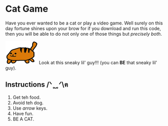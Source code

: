 # Cat Game

Have you ever wanted to be a cat or play a video game. Well surely on this day fortune shines upon your brow for if you download and run this code, then you will be able to do not only one of those things but _precisely both_.  

![orange SNEAKY cat](https://github.com/norogoth/cat_game/blob/master/cat.png?raw=true)
Look at this sneaky lil' guy!!! (you can **BE** that sneaky lil' guy).

## Instructions /ᐠ ̥  ̮  ̥ ᐟ\ฅ
1. Get teh food.
2. Avoid teh dog.
3. Use *arrow* keys.
4. Have fun.
5. BE A CAT.
